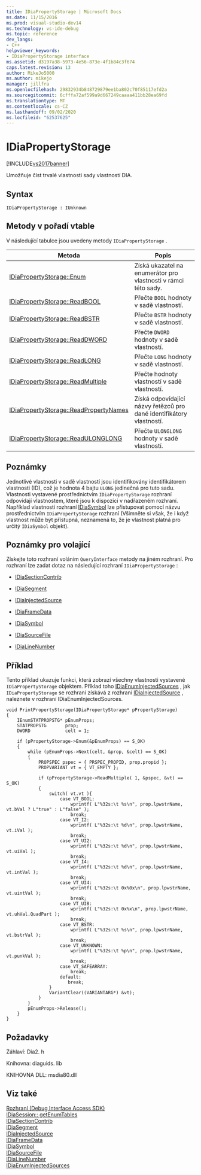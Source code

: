 ```yaml
---
title: IDiaPropertyStorage | Microsoft Docs
ms.date: 11/15/2016
ms.prod: visual-studio-dev14
ms.technology: vs-ide-debug
ms.topic: reference
dev_langs:
- C++
helpviewer_keywords:
- IDiaPropertyStorage interface
ms.assetid: d3197a38-5973-4e56-873e-4f1b84c3f674
caps.latest.revision: 13
author: MikeJo5000
ms.author: mikejo
manager: jillfra
ms.openlocfilehash: 29832934b848729879ee1ba802c70f85117efd2a
ms.sourcegitcommit: 6cfffa72af599a9d667249caaaa411bb28ea69fd
ms.translationtype: MT
ms.contentlocale: cs-CZ
ms.lasthandoff: 09/02/2020
ms.locfileid: "62537625"
---
```

# <a name="idiapropertystorage"></a>IDiaPropertyStorage
[!INCLUDE[vs2017banner](../../includes/vs2017banner.md)]

Umožňuje číst trvalé vlastnosti sady vlastností DIA.  
  
## <a name="syntax"></a>Syntax  
  
```  
IDiaPropertyStorage : IUnknown  
```  
  
## <a name="methods-in-vtable-order"></a>Metody v pořadí vtable  
 V následující tabulce jsou uvedeny metody `IDiaPropertyStorage` .  
  
|Metoda|Popis|  
|------------|-----------------|  
|[IDiaPropertyStorage::Enum](../../debugger/debug-interface-access/idiapropertystorage-enum.md)|Získá ukazatel na enumerátor pro vlastnosti v rámci této sady.|  
|[IDiaPropertyStorage::ReadBOOL](../../debugger/debug-interface-access/idiapropertystorage-readbool.md)|Přečte `BOOL` hodnoty v sadě vlastností.|  
|[IDiaPropertyStorage::ReadBSTR](../../debugger/debug-interface-access/idiapropertystorage-readbstr.md)|Přečte `BSTR` hodnoty v sadě vlastností.|  
|[IDiaPropertyStorage::ReadDWORD](../../debugger/debug-interface-access/idiapropertystorage-readdword.md)|Přečte `DWORD` hodnoty v sadě vlastností.|  
|[IDiaPropertyStorage::ReadLONG](../../debugger/debug-interface-access/idiapropertystorage-readlong.md)|Přečte `LONG` hodnoty v sadě vlastností.|  
|[IDiaPropertyStorage::ReadMultiple](../../debugger/debug-interface-access/idiapropertystorage-readmultiple.md)|Přečte hodnoty vlastností v sadě vlastností.|  
|[IDiaPropertyStorage::ReadPropertyNames](../../debugger/debug-interface-access/idiapropertystorage-readpropertynames.md)|Získá odpovídající názvy řetězců pro dané identifikátory vlastností.|  
|[IDiaPropertyStorage::ReadULONGLONG](../../debugger/debug-interface-access/idiapropertystorage-readulonglong.md)|Přečte `ULONGLONG` hodnoty v sadě vlastností.|  
  
## <a name="remarks"></a>Poznámky  
 Jednotlivé vlastnosti v sadě vlastností jsou identifikovány identifikátorem vlastnosti (ID), což je hodnota 4 bajtu `ULONG` jedinečná pro tuto sadu. Vlastnosti vystavené prostřednictvím `IDiaPropertyStorage` rozhraní odpovídají vlastnostem, které jsou k dispozici v nadřazeném rozhraní. Například vlastnosti rozhraní [IDiaSymbol](../../debugger/debug-interface-access/idiasymbol.md) lze přistupovat pomocí názvu prostřednictvím `IDiaPropertyStorage` rozhraní (Všimněte si však, že i když vlastnost může být přístupná, neznamená to, že je vlastnost platná pro určitý `IDiaSymbol` objekt).  
  
## <a name="notes-for-callers"></a>Poznámky pro volající  
 Získejte toto rozhraní voláním `QueryInterface` metody na jiném rozhraní. Pro rozhraní lze zadat dotaz na následující rozhraní `IDiaPropertyStorage` :  
  
- [IDiaSectionContrib](../../debugger/debug-interface-access/idiasectioncontrib.md)  
  
- [IDiaSegment](../../debugger/debug-interface-access/idiasegment.md)  
  
- [IDiaInjectedSource](../../debugger/debug-interface-access/idiainjectedsource.md)  
  
- [IDiaFrameData](../../debugger/debug-interface-access/idiaframedata.md)  
  
- [IDiaSymbol](../../debugger/debug-interface-access/idiasymbol.md)  
  
- [IDiaSourceFile](../../debugger/debug-interface-access/idiasourcefile.md)  
  
- [IDiaLineNumber](../../debugger/debug-interface-access/idialinenumber.md)  
  
## <a name="example"></a>Příklad  
 Tento příklad ukazuje funkci, která zobrazí všechny vlastnosti vystavené `IDiaPropertyStorage` objektem. Příklad toho [IDiaEnumInjectedSources](../../debugger/debug-interface-access/idiaenuminjectedsources.md) , jak `IDiaPropertyStorage` se rozhraní získává z rozhraní [IDiaInjectedSource](../../debugger/debug-interface-access/idiainjectedsource.md) , naleznete v rozhraní IDiaEnumInjectedSources.  
  
```cpp#  
void PrintPropertyStorage(IDiaPropertyStorage* pPropertyStorage)  
{  
    IEnumSTATPROPSTG* pEnumProps;  
    STATPROPSTG       prop;  
    DWORD             celt = 1;  
  
    if (pPropertyStorage->Enum(&pEnumProps) == S_OK)  
    {  
        while (pEnumProps->Next(celt, &prop, &celt) == S_OK)  
        {  
            PROPSPEC pspec = { PRSPEC_PROPID, prop.propid };  
            PROPVARIANT vt = { VT_EMPTY };  
  
            if (pPropertyStorage->ReadMultiple( 1, &pspec, &vt) == S_OK)  
            {  
                switch( vt.vt ){  
                    case VT_BOOL:  
                        wprintf( L"%32s:\t %s\n", prop.lpwstrName, vt.bVal ? L"true" : L"false" );  
                        break;  
                    case VT_I2:  
                        wprintf( L"%32s:\t %d\n", prop.lpwstrName, vt.iVal );  
                        break;  
                    case VT_UI2:  
                        wprintf( L"%32s:\t %d\n", prop.lpwstrName, vt.uiVal );  
                        break;  
                    case VT_I4:  
                        wprintf( L"%32s:\t %d\n", prop.lpwstrName, vt.intVal );  
                        break;  
                    case VT_UI4:  
                        wprintf( L"%32s:\t 0x%0x\n", prop.lpwstrName, vt.uintVal );  
                        break;  
                    case VT_UI8:  
                        wprintf( L"%32s:\t 0x%x\n", prop.lpwstrName, vt.uhVal.QuadPart );  
                        break;  
                    case VT_BSTR:  
                        wprintf( L"%32s:\t %s\n", prop.lpwstrName, vt.bstrVal );  
                        break;  
                    case VT_UNKNOWN:  
                        wprintf( L"%32s:\t %p\n", prop.lpwstrName, vt.punkVal );  
                        break;  
                    case VT_SAFEARRAY:  
                        break;  
                    default:  
                       break;  
                }  
                VariantClear((VARIANTARG*) &vt);  
            }  
        }  
        pEnumProps->Release();  
    }  
}  
```  
  
## <a name="requirements"></a>Požadavky  
 Záhlaví: Dia2. h  
  
 Knihovna: diaguids. lib  
  
 KNIHOVNA DLL: msdia80.dll  
  
## <a name="see-also"></a>Viz také  
 [Rozhraní (Debug Interface Access SDK)](../../debugger/debug-interface-access/interfaces-debug-interface-access-sdk.md)   
 [IDiaSession:: getEnumTables](../../debugger/debug-interface-access/idiasession-getenumtables.md)   
 [IDiaSectionContrib](../../debugger/debug-interface-access/idiasectioncontrib.md)   
 [IDiaSegment](../../debugger/debug-interface-access/idiasegment.md)   
 [IDiaInjectedSource](../../debugger/debug-interface-access/idiainjectedsource.md)   
 [IDiaFrameData](../../debugger/debug-interface-access/idiaframedata.md)   
 [IDiaSymbol](../../debugger/debug-interface-access/idiasymbol.md)   
 [IDiaSourceFile](../../debugger/debug-interface-access/idiasourcefile.md)   
 [IDiaLineNumber](../../debugger/debug-interface-access/idialinenumber.md)   
 [IDiaEnumInjectedSources](../../debugger/debug-interface-access/idiaenuminjectedsources.md)

